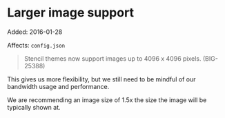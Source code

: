 # Larger image support

Added: 2016-01-28

Affects: `config.json`

> Stencil themes now support images up to 4096 x 4096 pixels. (BIG-25388)

This gives us more flexibility, but we still need to be mindful of our bandwidth usage and performance.

We are recommending an image size of 1.5x the size the image will be typically shown at.
